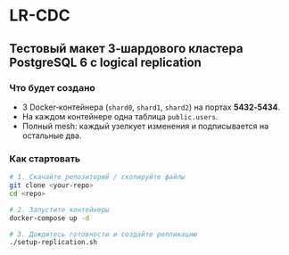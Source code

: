 # LR-CDC

## Тестовый макет 3‑шардового кластера PostgreSQL 6 с logical replication

### Что будет создано
- 3 Docker‑контейнера (`shard0`, `shard1`, `shard2`) на портах **5432‑5434**.
- На каждом контейнере одна таблица `public.users`.
- Полный mesh: каждый узелкует изменения и подписывается на остальные два.

### Как стартовать

```bash
# 1. Скачайте репозиторий / скопируйте файлы
git clone <your-repo>
cd <repo>

# 2. Запустите контейнеры
docker-compose up -d

# 3. Дождитесь готовности и создайте репликацию
./setup-replication.sh
